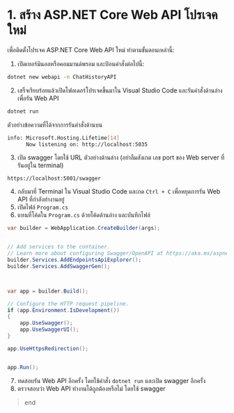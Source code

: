 # 1. สร้าง ASP.NET Core Web API โปรเจคใหม่

เพื่อติดตั้งโปรเจค ASP.NET Core Web API ใหม่ ทำตามขั้นตอนเหล่านี้:

1. เปิดเทอร์มินอลหรือคอมมานด์พรอม และป้อนคำสั่งต่อไปนี้:

```bash
dotnet new webapi -n ChatHistoryAPI
```

2. เสร็จเรียบร้อยแล้วเปิดโฟลเดอร์โปรเจคขึ้นมาใน Visual Studio Code และรันคำสั่งด้านล่าง เพื่อรัน Web API

```bash
dotnet run
```

ตัวอย่างข้อความที่ได้จากการรันคำสั่งด้านบน

```bash
info: Microsoft.Hosting.Lifetime[14]
      Now listening on: http://localhost:5035
```

3. เปิด swagger โดยใช้ URL ตัวอย่างด้านล่าง (อย่าลืมสังเกต เลข port ของ Web server ที่รันอยู่ใน terminal) 

```
https://localhost:5001/swagger
```

4. กลับมาที่ Terminal ใน Visual Studio Code และกด `Ctrl + C` เพื่อหยุดการรัน Web API ที่กำลังทำงานอยู่  
5. เปิดไฟล์​ `Program.cs`
6. แทนที่โค้ดใน `Program.cs` ด้วยโค้ดด้านล่าง และบันทึกไฟล์

```csharp
var builder = WebApplication.CreateBuilder(args);


// Add services to the container.
// Learn more about configuring Swagger/OpenAPI at https://aka.ms/aspnetcore/swashbuckle
builder.Services.AddEndpointsApiExplorer();
builder.Services.AddSwaggerGen();



var app = builder.Build();

// Configure the HTTP request pipeline.
if (app.Environment.IsDevelopment())
{
    app.UseSwagger();
    app.UseSwaggerUI();
}

app.UseHttpsRedirection();


app.Run();
```

7. ทดสอบรัน Web API อีกครั้ง โดยใช้คำสั่ง `dotnet run` และเปิด swagger อีกครั้ง
8. ตรวจสอบว่า Web API ทำงานได้ถูกต้องหรือไม่ โดยใช้ swagger 

> end